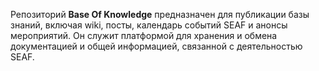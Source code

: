 Репозиторий **Base Of Knowledge** предназначен для публикации базы знаний, включая wiki, посты, календарь событий SEAF и анонсы мероприятий. Он служит платформой для хранения и обмена документацией и общей информацией, связанной с деятельностью SEAF.